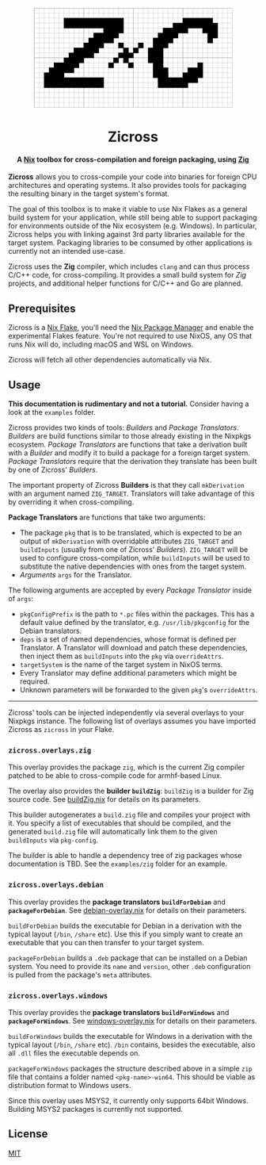 <p align="center"><img src="/zicross.svg" alt="zicross logo"/></p>
<h1 align="center">Zicross</h1>
<h4 align="center">A <a href="https://nixos.org">Nix</a> toolbox for cross-compilation and foreign packaging, using <a href="https://ziglang.org">Zig</a></h4>

**Zicross** allows you to cross-compile your code into binaries for foreign CPU architectures and operating systems.
It also provides tools for packaging the resulting binary in the target system's format.

The goal of this toolbox is to make it viable to use Nix Flakes as a general build system for your application, while still being able to support packaging for environments outside of the Nix ecosystem (e.g. Windows).
In particular, Zicross helps you with linking against 3rd party libraries available for the target system.
Packaging libraries to be consumed by other applications is currently not an intended use-case.

Zicross uses the **Zig** compiler, which includes `clang` and can thus process C/C++ code, for cross-compiling.
It provides a small build system for *Zig* projects, and additional helper functions for C/C++ and Go are planned.

## Prerequisites

Zicross is a [Nix Flake](https://nixos.wiki/wiki/Flakes), you'll need the [Nix Package Manager](https://nixos.org) and enable the experimental Flakes feature.
You're not required to use NixOS, any OS that runs Nix will do, including macOS and WSL on Windows.

Zicross will fetch all other dependencies automatically via Nix.

## Usage

**This documentation is rudimentary and not a tutorial.**
Consider having a look at the `examples` folder.

Zicross provides two kinds of tools: *Builders* and *Package Translators*.
*Builders* are build functions similar to those already existing in the Nixpkgs ecosystem.
*Package Translators* are functions that take a derivation built with a *Builder* and modify it to build a package for a foreign target system.
*Package Translators* require that the derivation they translate has been built by one of Zicross' *Builders*.

The important property of Zicross **Builders** is that they call `mkDerivation` with an argument named `ZIG_TARGET`.
Translators will take advantage of this by overriding it when cross-compiling.

**Package Translators** are functions that take two arguments:

 * The package `pkg` that is to be translated, which is expected to be an output of `mkDerivation` with overridable attributes `ZIG_TARGET` and `buildInputs` (usually from one of Zicross' *Builders*).
   `ZIG_TARGET` will be used to configure cross-compilation, while `buildInputs` will be used to substitute the native dependencies with ones from the target system.
 * _Arguments_ `args` for the Translator.

The following arguments are accepted by every *Package Translator* inside of `args`:

 * `pkgConfigPrefix` is the path to `*.pc` files within the packages.
   This has a default value defined by the translator, e.g. `/usr/lib/pkgconfig` for the Debian translators.
 * `deps` is a set of named dependencies, whose format is defined per Translator.
   A Translator will download and patch these dependencies, then inject them as `buildInputs` into the `pkg` via `overrideAttrs`.
 * `targetSystem` is the name of the target system in NixOS terms.
 * Every Translator may define additional parameters which might be required.
 * Unknown parameters will be forwarded to the given `pkg`'s `overrideAttrs`.

---

Zicross' tools can be injected independently via several overlays to your Nixpkgs instance.
The following list of overlays assumes you have imported Zicross as `zicross` in your Flake.

### `zicross.overlays.zig`

This overlay provides the package `zig`, which is the current Zig compiler patched to be able to cross-compile code for armhf-based Linux.

The overlay also provides the **builder `buildZig`**:
`buildZig` is a builder for Zig source code.
See [buildZig.nix](/buildZig.nix) for details on its parameters.

This builder autogenerates a `build.zig` file and compiles your project with it.
You specify a list of executables that should be compiled, and the generated `build.zig` file will automatically link them to the given `buildInputs` via `pkg-config`.

The builder is able to handle a dependency tree of zig packages whose documentation is TBD.
See the `examples/zig` folder for an example.

### `zicross.overlays.debian`

This overlay provides the **package translators `buildForDebian`** and **`packageForDebian`**.
See [debian-overlay.nix](/debian-overlay.nix) for details on their parameters.

`buildForDebian` builds the executable for Debian in a derivation with the typical layout (`/bin`, `/share` etc).
Use this if you simply want to create an executable that you can then transfer to your target system.

`packageForDebian` builds a `.deb` package that can be installed on a Debian system.
You need to provide its `name` and `version`, other `.deb` configuration is pulled from the package's `meta` attributes.

### `zicross.overlays.windows`

This overlay provides the **package translators `buildForWindows`** and **`packageForWindows`**.
See [windows-overlay.nix](windows-overlay.nix) for details on their parameters.

`buildForWindows` builds the executable for Windows in a derivation with the typical layout (`/bin`, `/share` etc).
`/bin` contains, besides the executable, also all `.dll` files the executable depends on.

`packageForWindows` packages the structure described above in a simple `zip` file that contains a folder named `<pkg-name>-win64`.
This should be viable as distribution format to Windows users.

Since this overlay uses MSYS2, it currently only supports 64bit Windows.
Building MSYS2 packages is currently not supported.

## License

[MIT](/LICENSE)